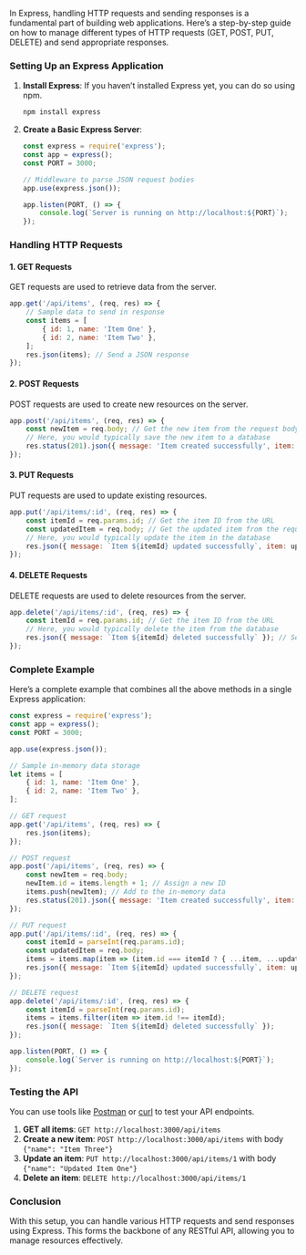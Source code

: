 In Express, handling HTTP requests and sending responses is a fundamental part of building web applications. Here’s a step-by-step guide on how to manage different types of HTTP requests (GET, POST, PUT, DELETE) and send appropriate responses.

### Setting Up an Express Application

1. **Install Express**: If you haven’t installed Express yet, you can do so using npm.

   ```bash
   npm install express
   ```

2. **Create a Basic Express Server**:

   ```javascript
   const express = require('express');
   const app = express();
   const PORT = 3000;

   // Middleware to parse JSON request bodies
   app.use(express.json());

   app.listen(PORT, () => {
       console.log(`Server is running on http://localhost:${PORT}`);
   });
   ```

### Handling HTTP Requests

#### 1. **GET Requests**

GET requests are used to retrieve data from the server.

```javascript
app.get('/api/items', (req, res) => {
    // Sample data to send in response
    const items = [
        { id: 1, name: 'Item One' },
        { id: 2, name: 'Item Two' },
    ];
    res.json(items); // Send a JSON response
});
```

#### 2. **POST Requests**

POST requests are used to create new resources on the server.

```javascript
app.post('/api/items', (req, res) => {
    const newItem = req.body; // Get the new item from the request body
    // Here, you would typically save the new item to a database
    res.status(201).json({ message: 'Item created successfully', item: newItem }); // Send a success response
});
```

#### 3. **PUT Requests**

PUT requests are used to update existing resources.

```javascript
app.put('/api/items/:id', (req, res) => {
    const itemId = req.params.id; // Get the item ID from the URL
    const updatedItem = req.body; // Get the updated item from the request body
    // Here, you would typically update the item in the database
    res.json({ message: `Item ${itemId} updated successfully`, item: updatedItem }); // Send a success response
});
```

#### 4. **DELETE Requests**

DELETE requests are used to delete resources from the server.

```javascript
app.delete('/api/items/:id', (req, res) => {
    const itemId = req.params.id; // Get the item ID from the URL
    // Here, you would typically delete the item from the database
    res.json({ message: `Item ${itemId} deleted successfully` }); // Send a success response
});
```

### Complete Example

Here’s a complete example that combines all the above methods in a single Express application:

```javascript
const express = require('express');
const app = express();
const PORT = 3000;

app.use(express.json());

// Sample in-memory data storage
let items = [
    { id: 1, name: 'Item One' },
    { id: 2, name: 'Item Two' },
];

// GET request
app.get('/api/items', (req, res) => {
    res.json(items);
});

// POST request
app.post('/api/items', (req, res) => {
    const newItem = req.body;
    newItem.id = items.length + 1; // Assign a new ID
    items.push(newItem); // Add to the in-memory data
    res.status(201).json({ message: 'Item created successfully', item: newItem });
});

// PUT request
app.put('/api/items/:id', (req, res) => {
    const itemId = parseInt(req.params.id);
    const updatedItem = req.body;
    items = items.map(item => (item.id === itemId ? { ...item, ...updatedItem } : item));
    res.json({ message: `Item ${itemId} updated successfully`, item: updatedItem });
});

// DELETE request
app.delete('/api/items/:id', (req, res) => {
    const itemId = parseInt(req.params.id);
    items = items.filter(item => item.id !== itemId);
    res.json({ message: `Item ${itemId} deleted successfully` });
});

app.listen(PORT, () => {
    console.log(`Server is running on http://localhost:${PORT}`);
});
```

### Testing the API

You can use tools like [Postman](https://www.postman.com/) or [curl](https://curl.se/) to test your API endpoints.

1. **GET all items**: `GET http://localhost:3000/api/items`
2. **Create a new item**: `POST http://localhost:3000/api/items` with body `{"name": "Item Three"}`
3. **Update an item**: `PUT http://localhost:3000/api/items/1` with body `{"name": "Updated Item One"}`
4. **Delete an item**: `DELETE http://localhost:3000/api/items/1`

### Conclusion

With this setup, you can handle various HTTP requests and send responses using Express. This forms the backbone of any RESTful API, allowing you to manage resources effectively.
